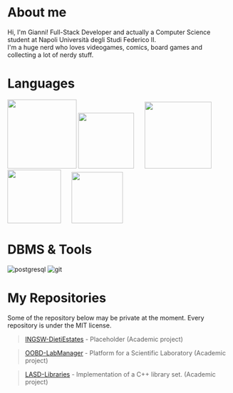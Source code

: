 # About me
Hi, I'm Gianni! Full-Stack Developer and actually a Computer Science student at Napoli Università degli Studi Federico II.\
I'm a huge nerd who loves videogames, comics, board games and collecting a lot of nerdy stuff.

# Languages
<img src= "https://github.com/user-attachments/assets/055b9403-7741-4ac7-9370-54a685a1e835" width="155">
<img src="https://github.com/user-attachments/assets/e6dddbac-b8f9-4d1c-bf5b-74d16e256cc9" width="125">
<img src= "https://github.com/user-attachments/assets/f3904507-78e6-4ccf-91de-94320142db06" width="150" hspace=20>
<img src= "https://github.com/user-attachments/assets/0371c7b7-40a1-4dbe-b0f7-eb995373bbef" width="120">
<img src= "https://github.com/user-attachments/assets/e5163b43-b978-47da-a15e-532a433c7529" width="115" hspace=20>


# DBMS & Tools
![postgresql](https://user-images.githubusercontent.com/43990877/213594344-2d9d8ec9-587f-4afe-86b9-cea1fd0223e8.png)
![git](https://user-images.githubusercontent.com/43990877/215758384-e534f342-bd51-4a92-8bac-9d9b914360f7.png)

# My Repositories
Some of the repository below may be private at the moment. Every repository is under the MIT license.
> [INGSW-DietiEstates](https://github.com/Gazen27/INGSW-DietiEstates) - Placeholder (Academic project)


> [OOBD-LabManager](https://github.com/Gazen27/LabManager) - Platform for a Scientific Laboratory (Academic project)

> [LASD-Libraries](https://github.com/Gazen27/LASD-Libraries) - Implementation of a C++ library set. (Academic project)
